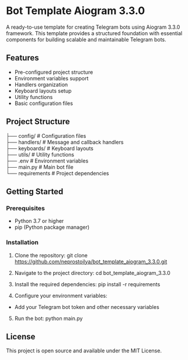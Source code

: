 # Bot Template Aiogram 3.3.0

A ready-to-use template for creating Telegram bots using Aiogram 3.3.0 framework. This template provides a structured foundation with essential components for building scalable and maintainable Telegram bots.

## Features
- Pre-configured project structure
- Environment variables support
- Handlers organization
- Keyboard layouts setup
- Utility functions
- Basic configuration files

## Project Structure  
├── config/         # Configuration files  
├── handlers/       # Message and callback handlers  
├── keyboards/      # Keyboard layouts  
├── utils/         # Utility functions  
├── .env           # Environment variables  
├── main.py        # Main bot file  
└── requirements   # Project dependencies

## Getting Started

### Prerequisites
- Python 3.7 or higher
- pip (Python package manager)

### Installation

1. Clone the repository:
git clone https://github.com/neprostoilya/bot_template_aiogram_3.3.0.git

2. Navigate to the project directory:
cd bot_template_aiogram_3.3.0

3. Install the required dependencies:
pip install -r requirements

4. Configure your environment variables:
- Add your Telegram bot token and other necessary variables

5. Run the bot:
python main.py

## License
This project is open source and available under the MIT License.
